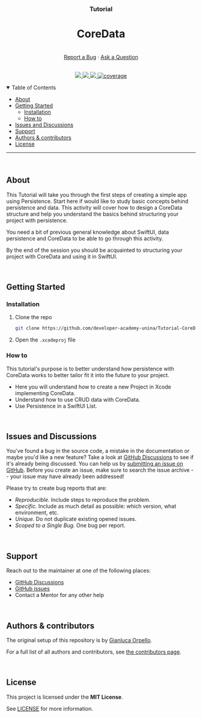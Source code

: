 <div align="center">
  <h3>Tutorial</h3>
  <h1>CoreData</h1>
  <br />
  <a href="https://github.com/developer-academy-unina/Tutorial-CoreData/issues/new?assignees=&labels=bug&template=01_BUG_REPORT.md&title=bug%3A+">Report a Bug</a>
  ·
  <a href="https://github.com/developer-academy-unina/Tutorial-CoreData/discussions">Ask a Question</a>
  
</div>
  <br />
<p align="center">
  <a href="#" alt="Version">
    <img src="https://img.shields.io/static/v1?label=Version&message=2.0.0&color=brightgreen" />
  </a>
  <a href="#" alt="XCode Version">
    <img src="https://img.shields.io/static/v1?label=XCode%20Version&message=14.0&color=brightgreen&logo=xcode" />
  </a>        
  <a href="#" alt="Swift Version">
    <img src="https://img.shields.io/static/v1?label=Swift%20Version&message=5.0&color=brightgreen&logo=swift" />
  </a>
  <a href="#" alt="Framework used">
    <img src="https://img.shields.io/static/v1?label=Framework%20used&message=SwiftUI&color=brightgreen&logo=swift"
            alt="coverage">
  </a>          
</p>

<details open="open">
<summary>Table of Contents</summary>

- [About](#about)
- [Getting Started](#getting-started)
  - [Installation](#installation)
  - [How to](#how-to)
- [Issues and Discussions](#issues-and-discussions)
- [Support](#support)
- [Authors & contributors](#authors--contributors)
- [License](#license)

</details>

---
<br />

## About

This Tutorial will take you through the first steps of creating a simple app using Persistence. Start here if would like to study basic concepts behind persistence and data. This activity will cover how to design a CoreData structure and help you understand the basics behind structuring your project with persistence.

You need a bit of previous general knowledge about SwiftUI, data persistence and CoreData to be able to go through this activity.

By the end of the session you should be acquainted to structuring your project with CoreData and using it in SwiftUI.

<br />

## Getting Started

### Installation

1. Clone the repo

   ```sh
   git clone https://github.com/developer-academy-unina/Tutorial-CoreData
   ```

2. Open the ```.xcodeproj``` file

### How to

This tutorial's purpose is to better understand how persistence with CoreData works to better tailor fit it into the future to your project.

- Here you will understand how to create a new Project in Xcode implementing CoreData.
- Understand how to use CRUD data with CoreData.
- Use Persistence in a SwiftUI List.

<br />

## Issues and Discussions

You've found a bug in the source code, a mistake in the documentation or maybe you'd like a new feature? Take a look at [GitHub Discussions](https://github.com/developer-academy-unina/Tutorial-CoreData/discussions) to see if it's already being discussed. You can help us by [submitting an issue on GitHub](https://github.com/developer-academy-unina/Tutorial-CoreData/issues). Before you create an issue, make sure to search the issue archive -- your issue may have already been addressed!

Please try to create bug reports that are:

- _Reproducible._ Include steps to reproduce the problem.
- _Specific._ Include as much detail as possible: which version, what environment, etc.
- _Unique._ Do not duplicate existing opened issues.
- _Scoped to a Single Bug._ One bug per report.

<br />

## Support

Reach out to the maintainer at one of the following places:

- [GitHub Discussions](https://github.com/developer-academy-unina/Tutorial-CoreData/discussions)
- [GitHub issues](https://github.com/developer-academy-unina/Tutorial-CoreData/issues/new?assignees=&labels=question&template=04_SUPPORT_QUESTION.md&title=support%3A+)
- Contact a Mentor for any other help

<br />

## Authors & contributors

The original setup of this repository is by [Gianluca Orpello](https://github.com/gorpello).

For a full list of all authors and contributors, see [the contributors page](https://github.com/developer-academy-unina/Tutorial-CoreData/contributors).

<br />

## License

This project is licensed under the **MIT License**.

See [LICENSE](LICENSE) for more information.